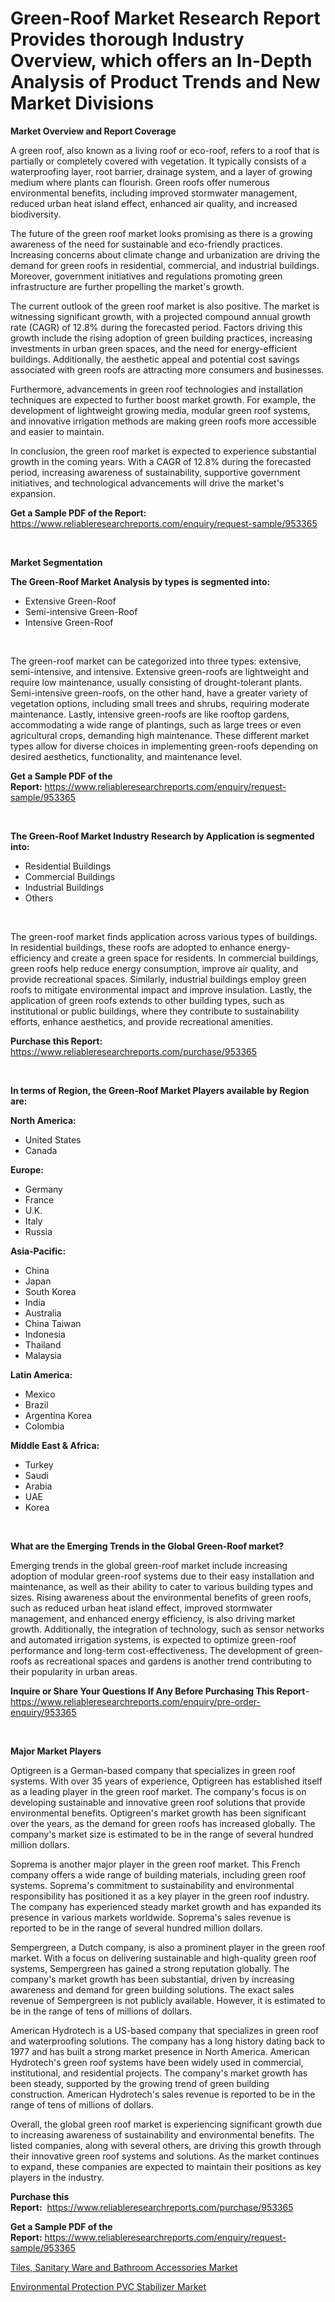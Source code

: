 <p><h1>Green-Roof Market Research Report Provides thorough Industry Overview, which offers an In-Depth Analysis of Product Trends and New Market Divisions</h1></p><p><strong>Market Overview and Report Coverage</strong></p>
<p><p>A green roof, also known as a living roof or eco-roof, refers to a roof that is partially or completely covered with vegetation. It typically consists of a waterproofing layer, root barrier, drainage system, and a layer of growing medium where plants can flourish. Green roofs offer numerous environmental benefits, including improved stormwater management, reduced urban heat island effect, enhanced air quality, and increased biodiversity.</p><p>The future of the green roof market looks promising as there is a growing awareness of the need for sustainable and eco-friendly practices. Increasing concerns about climate change and urbanization are driving the demand for green roofs in residential, commercial, and industrial buildings. Moreover, government initiatives and regulations promoting green infrastructure are further propelling the market's growth.</p><p>The current outlook of the green roof market is also positive. The market is witnessing significant growth, with a projected compound annual growth rate (CAGR) of 12.8% during the forecasted period. Factors driving this growth include the rising adoption of green building practices, increasing investments in urban green spaces, and the need for energy-efficient buildings. Additionally, the aesthetic appeal and potential cost savings associated with green roofs are attracting more consumers and businesses.</p><p>Furthermore, advancements in green roof technologies and installation techniques are expected to further boost market growth. For example, the development of lightweight growing media, modular green roof systems, and innovative irrigation methods are making green roofs more accessible and easier to maintain.</p><p>In conclusion, the green roof market is expected to experience substantial growth in the coming years. With a CAGR of 12.8% during the forecasted period, increasing awareness of sustainability, supportive government initiatives, and technological advancements will drive the market's expansion.</p></p>
<p><strong>Get a Sample PDF of the Report:</strong> <a href="https://www.reliableresearchreports.com/enquiry/request-sample/953365">https://www.reliableresearchreports.com/enquiry/request-sample/953365</a></p>
<p>&nbsp;</p>
<p><strong>Market Segmentation</strong></p>
<p><strong>The Green-Roof Market Analysis by types is segmented into:</strong></p>
<p><ul><li>Extensive Green-Roof</li><li>Semi-intensive Green-Roof</li><li>Intensive Green-Roof</li></ul></p>
<p>&nbsp;</p>
<p><p>The green-roof market can be categorized into three types: extensive, semi-intensive, and intensive. Extensive green-roofs are lightweight and require low maintenance, usually consisting of drought-tolerant plants. Semi-intensive green-roofs, on the other hand, have a greater variety of vegetation options, including small trees and shrubs, requiring moderate maintenance. Lastly, intensive green-roofs are like rooftop gardens, accommodating a wide range of plantings, such as large trees or even agricultural crops, demanding high maintenance. These different market types allow for diverse choices in implementing green-roofs depending on desired aesthetics, functionality, and maintenance level.</p></p>
<p><strong>Get a Sample PDF of the Report:</strong>&nbsp;<a href="https://www.reliableresearchreports.com/enquiry/request-sample/953365">https://www.reliableresearchreports.com/enquiry/request-sample/953365</a></p>
<p>&nbsp;</p>
<p><strong>The Green-Roof Market Industry Research by Application is segmented into:</strong></p>
<p><ul><li>Residential Buildings</li><li>Commercial Buildings</li><li>Industrial Buildings</li><li>Others</li></ul></p>
<p>&nbsp;</p>
<p><p>The green-roof market finds application across various types of buildings. In residential buildings, these roofs are adopted to enhance energy-efficiency and create a green space for residents. In commercial buildings, green roofs help reduce energy consumption, improve air quality, and provide recreational spaces. Similarly, industrial buildings employ green roofs to mitigate environmental impact and improve insulation. Lastly, the application of green roofs extends to other building types, such as institutional or public buildings, where they contribute to sustainability efforts, enhance aesthetics, and provide recreational amenities.</p></p>
<p><strong>Purchase this Report:</strong>&nbsp; <a href="https://www.reliableresearchreports.com/purchase/953365">https://www.reliableresearchreports.com/purchase/953365</a></p>
<p>&nbsp;</p>
<p><strong>In terms of Region, the Green-Roof Market Players available by Region are:</strong></p>
<p>
    <p> <strong> North America: </strong>
        <ul>
            <li>United States</li>
            <li>Canada</li>
        </ul>
        </p> 
    <p> <strong> Europe: </strong>
        <ul>
            <li>Germany</li>
            <li>France</li>
            <li>U.K.</li>
            <li>Italy</li>
            <li>Russia</li>
        </ul>
        </p> 
    <p> <strong> Asia-Pacific: </strong>
        <ul>
            <li>China</li>
            <li>Japan</li>
            <li>South Korea</li>
            <li>India</li>
            <li>Australia</li>
            <li>China Taiwan</li>
            <li>Indonesia</li>
            <li>Thailand</li>
            <li>Malaysia</li>
        </ul>
        </p> 
    <p> <strong> Latin America: </strong>
        <ul>
            <li>Mexico</li>
            <li>Brazil</li>
            <li>Argentina Korea</li>
            <li>Colombia</li>
        </ul>
        </p> 
    <p> <strong> Middle East & Africa: </strong>
        <ul>
            <li>Turkey</li>
            <li>Saudi</li>
            <li>Arabia</li>
            <li>UAE</li>
            <li>Korea</li>
        </ul>
    </p>
    </p>
<p>&nbsp;</p>
<p><strong>What are the Emerging Trends in the Global Green-Roof market?</strong></p>
<p><p>Emerging trends in the global green-roof market include increasing adoption of modular green-roof systems due to their easy installation and maintenance, as well as their ability to cater to various building types and sizes. Rising awareness about the environmental benefits of green roofs, such as reduced urban heat island effect, improved stormwater management, and enhanced energy efficiency, is also driving market growth. Additionally, the integration of technology, such as sensor networks and automated irrigation systems, is expected to optimize green-roof performance and long-term cost-effectiveness. The development of green-roofs as recreational spaces and gardens is another trend contributing to their popularity in urban areas.</p></p>
<p><strong>Inquire or Share Your Questions If Any Before Purchasing This Report</strong>- <a href="https://www.reliableresearchreports.com/enquiry/pre-order-enquiry/953365">https://www.reliableresearchreports.com/enquiry/pre-order-enquiry/953365</a></p>
<p>&nbsp;</p>
<p><strong>Major Market Players</strong></p>
<p><p>Optigreen is a German-based company that specializes in green roof systems. With over 35 years of experience, Optigreen has established itself as a leading player in the green roof market. The company's focus is on developing sustainable and innovative green roof solutions that provide environmental benefits. Optigreen's market growth has been significant over the years, as the demand for green roofs has increased globally. The company's market size is estimated to be in the range of several hundred million dollars.</p><p>Soprema is another major player in the green roof market. This French company offers a wide range of building materials, including green roof systems. Soprema's commitment to sustainability and environmental responsibility has positioned it as a key player in the green roof industry. The company has experienced steady market growth and has expanded its presence in various markets worldwide. Soprema's sales revenue is reported to be in the range of several hundred million dollars.</p><p>Sempergreen, a Dutch company, is also a prominent player in the green roof market. With a focus on delivering sustainable and high-quality green roof systems, Sempergreen has gained a strong reputation globally. The company's market growth has been substantial, driven by increasing awareness and demand for green building solutions. The exact sales revenue of Sempergreen is not publicly available. However, it is estimated to be in the range of tens of millions of dollars.</p><p>American Hydrotech is a US-based company that specializes in green roof and waterproofing solutions. The company has a long history dating back to 1977 and has built a strong market presence in North America. American Hydrotech's green roof systems have been widely used in commercial, institutional, and residential projects. The company's market growth has been steady, supported by the growing trend of green building construction. American Hydrotech's sales revenue is reported to be in the range of tens of millions of dollars.</p><p>Overall, the global green roof market is experiencing significant growth due to increasing awareness of sustainability and environmental benefits. The listed companies, along with several others, are driving this growth through their innovative green roof systems and solutions. As the market continues to expand, these companies are expected to maintain their positions as key players in the industry.</p></p>
<p><strong>Purchase this Report:</strong>&nbsp;&nbsp;<a href="https://www.reliableresearchreports.com/purchase/953365">https://www.reliableresearchreports.com/purchase/953365</a></p>
<p></p>
<p><strong>Get a Sample PDF of the Report:</strong>&nbsp;<a href="https://www.reliableresearchreports.com/enquiry/request-sample/953365">https://www.reliableresearchreports.com/enquiry/request-sample/953365</a></p>
<p><p><a href="https://github.com/amonskiyk/Market-Research-Report-List-1/blob/main/tiles-sanitary-ware-and-bathroom-accessories-market.md">Tiles, Sanitary Ware and Bathroom Accessories Market</a></p><p><a href="https://github.com/gaydyna/Market-Research-Report-List-1/blob/main/environmental-protection-pvc-stabilizer-market.md">Environmental Protection PVC Stabilizer Market</a></p></p>